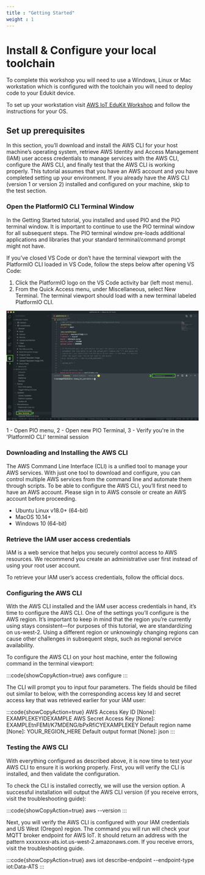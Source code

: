 ```yaml
---
title : "Getting Started"
weight : 1
---
```


# Install & Configure your local toolchain

To complete this workshop you will need to use a Windows, Linux or Mac workstation which is configured with the toolchain you will need to deploy code to your Edukit device.  

To set up your workstation visit [AWS IoT EduKit Workshop](https://edukit.workshop.aws/en/getting-started/prerequisites.html) and follow the instructions for your OS.

## Set up prerequisites

In this section, you’ll download and install the AWS CLI for your host machine’s operating system, retrieve AWS Identity and Access Management (IAM) user access credentials to manage services with the AWS CLI, configure the AWS CLI, and finally test that the AWS CLI is working properly. This tutorial assumes that you have an AWS account and you have completed setting up your environment. If you already have the AWS CLI (version 1 or version 2) installed and configured on your machine, skip to the test section.

### Open the PlatformIO CLI Terminal Window

In the Getting Started tutorial, you installed and used PIO and the PIO terminal window. It is important to continue to use the PIO terminal window for all subsequent steps. The PIO terminal window pre-loads additional applications and libraries that your standard terminal/command prompt might not have.

If you’ve closed VS Code or don’t have the terminal viewport with the PlatformIO CLI loaded in VS Code, follow the steps below after opening VS Code:

1. Click the PlatformIO logo on the VS Code activity bar (left most menu).
2. From the Quick Access menu, under Miscellaneous, select New Terminal. The terminal viewport should load with a new terminal labeled PlatformIO CLI. 

![AWS logo](/static/pio-new_terminal-alexa_intro.en.png)

1 - Open PIO menu, 2 - Open new PIO Terminal, 3 - Verify you're in the 'PlatformIO CLI' terminal session 

### Downloading and Installing the AWS CLI

The AWS Command Line Interface (CLI) is a unified tool to manage your AWS services. With just one tool to download and configure, you can control multiple AWS services from the command line and automate them through scripts. To be able to configure the AWS CLI, you’ll first need to have an AWS account. Please sign in to AWS console or create an AWS account before proceeding.
* Ubuntu Linux v18.0+ (64-bit)
* MacOS 10.14+
* Windows 10 (64-bit) 

### Retrieve the IAM user access credentials

IAM is a web service that helps you securely control access to AWS resources. We recommend you create an administrative user first instead of using your root user account.

To retrieve your IAM user’s access credentials, follow the official docs.

### Configuring the AWS CLI

With the AWS CLI installed and the IAM user access credentials in hand, it’s time to configure the AWS CLI. One of the settings you’ll configure is the AWS region. It’s important to keep in mind that the region you’re currently using stays consistent—for purposes of this tutorial, we are standardizing on us-west-2. Using a different region or unknowingly changing regions can cause other challenges in subsequent steps, such as regional service availability.

To configure the AWS CLI on your host machine, enter the following command in the terminal viewport:

:::code{showCopyAction=true}
aws configure
:::

The CLI will prompt you to input four parameters. The fields should be filled out similar to below, with the corresponding access key Id and secret access key that was retrieved earlier for your IAM user:

:::code{showCopyAction=true}
AWS Access Key ID [None]: EXAMPLEKEYIDEXAMPLE
AWS Secret Access Key [None]: EXAMPLEtnFEMI/K7MDENG/bPxRfiCYEXAMPLEKEY
Default region name [None]: YOUR_REGION_HERE
Default output format [None]: json
:::

### Testing the AWS CLI

With everything configured as described above, it is now time to test your AWS CLI to ensure it is working properly. First, you will verify the CLI is installed, and then validate the configuration.

To check the CLI is installed correctly, we will use the version option. A successful installation will output the AWS CLI version (if you receive errors, visit the troubleshooting guide):

:::code{showCopyAction=true}
aws --version
:::

Next, you will verify the AWS CLI is configured with your IAM credentials and US West (Oregon) region. The command you will run will check your MQTT broker endpoint for AWS IoT. It should return an address with the pattern xxxxxxxx-ats.iot.us-west-2.amazonaws.com. If you receive errors, visit the troubleshooting guide.

:::code{showCopyAction=true}
aws iot describe-endpoint --endpoint-type iot:Data-ATS
:::